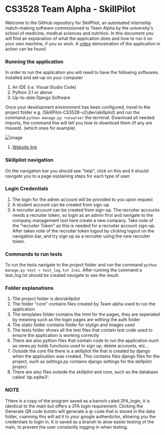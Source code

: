 # CS3528 Team Alpha - SkillPilot
Welcome to the GitHub repository for SkillPilot, an automated internship match-making software commissioned to Team Alpha by the university's school of medicine, medical sciences and nutrition. In this document you will find an explanation of what the application does and how to run it on your own machine, if you so wish. A [video](https://www.youtube.com/watch?v=YOUR_VIDEO_ID) demostration of the application in action can be found 

### Running the application
In order to run the application you will need to have the following softwares installed and set-up on your computer
1. An IDE (i.e. Visual Studio Code)
2. Python 3.1 or above
3. Up-to-date Django Software

Once your development environment has been configured, travel to the project folder e.g. (SkillPilot-CS3528-v2\dev\skillpilot) and run the command ```python manage.py runserver``` the terminal. Download all needed imports, the command line will tell you how to download them (if any are missed). (which ones for example)

![image](https://github.com/cs3028-alpha-team/SkillPilot-CS3528-v2/assets/114080696/7a1a22f1-4423-405d-8325-924def412414)

1. [Website link](https://www.youtube.com/watch?v=YOUR_VIDEO_ID)
### Skillpilot navigation
On the navigation bar you should see "help", click on this and it should navigate you to a page explaining steps for each type of user.

### Login Credentials
1. The login for the admin account will be provided to you upon request 
2. A student account can be created from sign-up
3. A recruiter account can be created from sign-up. The recruiter accounts needs a recruiter token, so login as an admin first and navigate to the company management tool here create a new company. Take note of the "recruiter Token" as this is needed for a recruiter account sign-up. After taken note of the recruiter token logout by clicking logout on the navigation bar, and try sign up as a recruiter using the new recruiter token.

### Commands to run tests
To run the tests navigate to the project folder and run the command ```python manage.py test > test_log.txt 2>&1```. After running the command a test_log.txt should be created navigate to see the result. 

### Folder explanations 
1. The project folder is dev/skillpilot
2. The folder "core" contains files created by Team alpha used to run the application
3. The templates folder contains the html for the pages, they are seperated by meaning such as the login pages are withing the auth folder
4. The static folder contains folder for stylign and images used
5. The tests folder shows all the test files that contain test code used to ensure the application is working correctly
6. There are also python files that contain code to run the application such as views.py holds functions used to sign up, delete accounts, etc...
7. Outside the core file there is a skillpilot file that is created by django when the application was created. This contains files django files for the project, such as settings.py contains django settings for the skillpilot project. 
9. There are also files outside the skillpilot and core, such as the database called 'dp.sqlite3'.

### NOTE
THere is a copy of the program saved as a barnch caled 2FA_login, it is identical to the main but offers a 2FA login requirement.
Clicking the Generate QR code butotn will generate a qr code that is stored in the data folder, csanning this will ad it to your google authentictor, allowing you the credentials to login in.
It is saved as a bransh to alow easier testing of the main, to prevent the user constantly logging in when testing.


